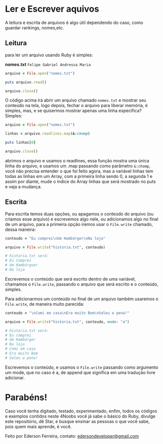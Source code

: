# Ler e Escrever aquivos

A leitura e escrita de arquivos é algo útil dependendo do caso, como guardar rankings, nomes,etc.

## Leitura

para ler um arquivo usando Ruby é simples:

**nomes.txt**
``
Felipe
Gabriel
Andressa
Maria
``

```ruby
arquivo = File.open("nomes.txt")

puts arquivo.read()

arquivo.close()
```

O código acima irá abrir um arquivo chamado ``nomes.txt`` e mostrar seu conteúdo na tela, logo depois, fechar o arquivo para liberar memória, é simples, mas, e se quisermos mostrar apenas uma linha específica? Simples:

```ruby
arquivo = File.open("nomes.txt")

linhas = arquivo.readlines.map(&:chomp)

puts linhas[0]

arquivo.close()
```

abrimos o arquivo e usamos o readlines, essa função mostra uma única linha do arquivo, e usamos um .map passando como parâmetro ``&:chomp``, você não precisa entender o que foi feito agora, mas a variável linhas tem todas as linhas em um Array, com a primeira linha sendo 0, a segunda 1 e assim por diante, mude o índice do Array linhas que será mostrado no puts e veja a mudança.

## Escrita

Para escrita temos duas opções, ou apagamos o conteúdo do arquivo (ou criamos esse arquivo) e escrevemos algo nele, ou adicionamos algo no final de um arquivo, para a primeira opção iremos usar o ``File.write`` chamado, dessa maneira:

```ruby
conteudo = "Eu comprei\nUm Hambúrger\nNa loja"

arquivo = File.write("historia.txt", conteudo)

# historia.txt será:
# Eu Comprei
# Um Hambúrguer
# Na loja
```

Escrevemos o conteúdo que será escrito dentro de uma variável, chamamos o ``File.write``, passando o arquivo que será escrito e o conteúdo, simples.

Para adicionarmos um conteúdo no final de um arquivo também usaremos o ``File.write``, de maneira muito parecida:

```ruby
conteudo = "\nComi em casa\nEra muito Bom\nValeu a pena!"

arquivo = File.write("historia.txt", conteudo, mode: "a")

# historia.txt será:
# Eu comprei
# Um Hambúrger
# Na loja
# Comi em casa
# Era muito Bom
# Valeu a pena!
```

Escrevemos o conteúdo, e usamos o ``File.write`` passando como argumento um mode, que no caso é a, de append que significa em uma tradução livre adicionar.

# Parabéns!

Caso você tenha digitado, testado, experimentado, enfim, todos os códigos e exemplos contidos neste 4Noobs você já sabe o básico do Ruby, divulge este repositório, dê Star, e busque ensinar as pessoas o que você sabe, pois quem mais aprende, é você.

Feito por Ederson Ferreira, contato: edersondeveloper@gmail.com